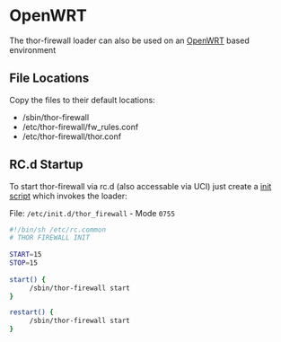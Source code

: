OpenWRT
=============================

The thor-firewall loader can also be used on an [OpenWRT](https://openwrt.org) based environment

## File Locations ##

Copy the files to their default locations:

* /sbin/thor-firewall
* /etc/thor-firewall/fw_rules.conf
* /etc/thor-firewall/thor.conf

## RC.d Startup ##

To start thor-firewall via rc.d (also accessable via UCI) just create a [init script](https://oldwiki.archive.openwrt.org/doc/techref/initscripts) which invokes the loader:

File: `/etc/init.d/thor_firewall` - Mode `0755`

```bash
#!/bin/sh /etc/rc.common
# THOR FIREWALL INIT
 
START=15
STOP=15
 
start() {        
     /sbin/thor-firewall start
}

restart() {
     /sbin/thor-firewall start
}
```